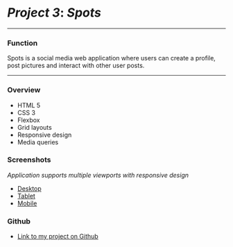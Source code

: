# _Project 3_: **_Spots_**

---

### **Function**

Spots is a social media web application where users can create a profile, post pictures and interact with other user posts.

---

### Overview

- HTML 5
- CSS 3
- Flexbox
- Grid layouts
- Responsive design
- Media queries

### **Screenshots**

_Application supports multiple viewports with responsive design_

- [Desktop](./images/demo/Desktop.png)
- [Tablet](./images/demo/Tablet.png)
- [Mobile](./images/demo/Mobile.png)

### **Github**

- [Link to my project on Github](https://github.com/ZackJ-SE/se_project_spots)
